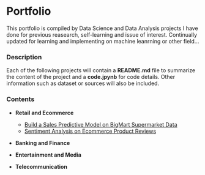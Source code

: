 # Portfolio
This portfolio is compiled by Data Science and Data Analysis projects I have done for previous reasearch, self-learning and issue of interest. 
Continually updated for learning and implementing on machine leanrning or other field...

### Description
Each of the following projects will contain a **README.md** file to summarize the content of the project and a **code.jpynb** for code details.
Other information such as dataset or sources will also be included.

### Contents
- **Retail and Ecommerce**
  - [Build a Sales Predictive Model on BigMart Supermarket Data](https://github.com/kkwwym/Build-a-Sales-Predictive-Model-on-BigMart-Supermarket-Data.git)
  - [Sentiment Analysis on Ecommerce Product Reviews](https://github.com/kkwwym/Sentiment-Analysis-on-Ecommerce-Product-Reviews.git)

- **Banking and Finance**

- **Entertainment and Media**

- **Telecommunication**




